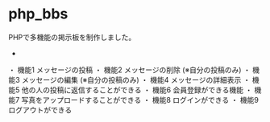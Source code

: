 # php_bbs
PHPで多機能の掲示板を制作しました。
<ul>
  <li></li>
</ul>
・ 機能1 メッセージの投稿
・ 機能2 メッセージの削除 (※自分の投稿のみ)
・ 機能3 メッセージの編集 (※自分の投稿のみ)
・ 機能4 メッセージの詳細表示
・ 機能5 他の人の投稿に返信することができる
・ 機能6 会員登録ができる機能
・ 機能7 写真をアップロードすることができる 
・ 機能8 ログインができる
・ 機能9 ログアウトができる 
